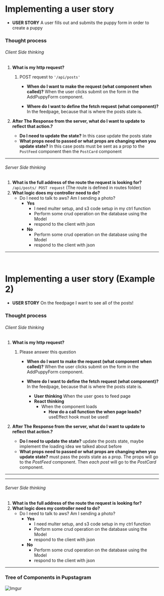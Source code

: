 
# Implementing a user story

- **USER STORY** A user fills out and submits the puppy form in order to create a puppy

### Thought process 

###### Client Side thinking
   
   1.  **What is my http request?**
       1. POST request to `'/api/posts'`
	     	* **When do I want to make the request (what component when called)?** When the user clicks submit on the form in the AddPuppyForm component.

		  	* **Where do I want to define the fetch request (what component)?** In the feedpage, because that is where the posts state is. 

   2.  **After The Response from the server, what do I want to update to reflect that action.?**
		* **Do I need to update the state?** In this case update the posts state
		* **What props need to passed or what props are changing when you update state?** In this case posts must be sent as a prop to the `PostFeed` component then the `PostCard` component
		   
<hr/>

###### Server Side thinking
1.  **What is the full address of the route the request is looking for?** `/api/posts/ POST request` (The route is defined in routes folder)
2. **What logic does my controller need to do?** 
	* Do I need to talk to aws? Am I sending a photo?
		* **Yes** 
			* I need multer setup, and s3 code setup in my ctrl function 
			* Perform some crud operation on the database using the Model
			* respond to the client with json
		* **No** 		
			* Perform some crud operation on the database using the Model
			* respond to the client with json	 

<hr/>
<br/>

# Implementing a user story (Example 2)

- **USER STORY** On the feedpage I want to see all of the posts!

### Thought process 

###### Client Side thinking
   
   1.  **What is my http request?**
       1. Please answer this question
	     	* **When do I want to make the request (what component when called)?** When the user clicks submit on the form in the AddPuppyForm component.

		  	* **Where do I want to define the fetch request (what component)?** In the feedpage, because that is where the posts state is.   
				* **User thinking** When the user goes to feed page 
				* **React thinking** 
				  * When the component loads
				    * **How do a call function the when page loads?** useEffect hook must be used!

   2.  **After The Response from the server, what do I want to update to reflect that action.?**
		* **Do I need to update the state?**  update the posts state, maybe implement the loading idea we talked about before
		* **What props need to passed or what props are changing when you update state?** must pass the posts state as a prop. The props will go to the *PostFeed* component. Then *each post* will go to the *PostCard* component.
		   
<hr/>
<hr/>


###### Server Side thinking
1.  **What is the full address of the route the request is looking for?** 
2. **What logic does my controller need to do?** 
	* Do I need to talk to aws? Am I sending a photo?
		* **Yes** 
			* I need multer setup, and s3 code setup in my ctrl function 
			* Perform some crud operation on the database using the Model
			* respond to the client with json
		* **No** 		
			* Perform some crud operation on the database using the Model
			* respond to the client with json	 

<hr/>		   


### Tree of Components in Pupstagram
![Imgur](https://imgur.com/aZYhBYU.png)
